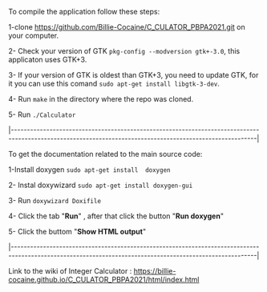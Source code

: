 To compile the application follow these steps:


  1-clone https://github.com/Billie-Cocaine/C_CULATOR_PBPA2021.git on your computer.
  
  2- Check your version of GTK  ```pkg-config --modversion gtk+-3.0```, this applicaton uses GTK+3.
  
  3- If your version of GTK is oldest than GTK+3, you need to update GTK, for it you can use this comand ```sudo apt-get install libgtk-3-dev```.
  
  4- Run ```make``` in the directory where the repo was cloned.
  
  5- Run ```./Calculator``` 
  
  
 |----------------------------------------------------------------------------------------------------------------------------------------------------------|
 
 
To get the documentation related to the main source code:

  1-Install doxygen  ```sudo apt-get install  doxygen```
  
  2- Instal doxywizard ```sudo apt-get install doxygen-gui```
  
  3- Run ```doxywizard Doxifile``` 
  
  4- Click the tab "**Run**" , after that click the button "**Run doxygen**"
  
  5- Click the buttom "**Show HTML output**"
  
  
  

 |----------------------------------------------------------------------------------------------------------------------------------------------------------|






Link to the wiki of Integer Calculator : https://billie-cocaine.github.io/C_CULATOR_PBPA2021/html/index.html
